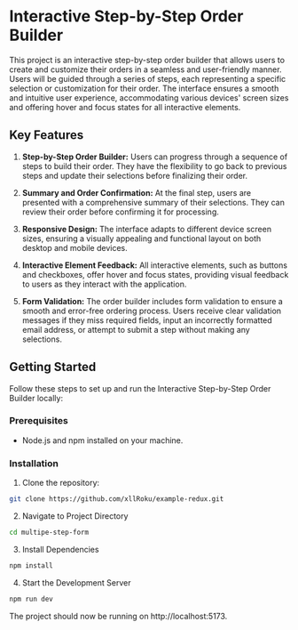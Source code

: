 # Interactive Step-by-Step Order Builder

This project is an interactive step-by-step order builder that allows users to create and customize their orders in a seamless and user-friendly manner. Users will be guided through a series of steps, each representing a specific selection or customization for their order. The interface ensures a smooth and intuitive user experience, accommodating various devices' screen sizes and offering hover and focus states for all interactive elements.

## Key Features

1. **Step-by-Step Order Builder:** Users can progress through a sequence of steps to build their order. They have the flexibility to go back to previous steps and update their selections before finalizing their order.

2. **Summary and Order Confirmation:** At the final step, users are presented with a comprehensive summary of their selections. They can review their order before confirming it for processing.

3. **Responsive Design:** The interface adapts to different device screen sizes, ensuring a visually appealing and functional layout on both desktop and mobile devices.

4. **Interactive Element Feedback:** All interactive elements, such as buttons and checkboxes, offer hover and focus states, providing visual feedback to users as they interact with the application.

5. **Form Validation:** The order builder includes form validation to ensure a smooth and error-free ordering process. Users receive clear validation messages if they miss required fields, input an incorrectly formatted email address, or attempt to submit a step without making any selections.

## Getting Started

Follow these steps to set up and run the Interactive Step-by-Step Order Builder locally:

### Prerequisites

-   Node.js and npm installed on your machine.

### Installation

1. Clone the repository:

```bash
git clone https://github.com/xllRoku/example-redux.git
```

2. Navigate to Project Directory

```bash
cd multipe-step-form
```

3. Install Dependencies

```bash
npm install
```

4. Start the Development Server

```bash
npm run dev
```

The project should now be running on http://localhost:5173.

